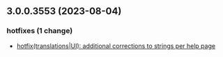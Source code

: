 ## 3.0.0.3553 (2023-08-04)

### hotfixes (1 change)

- [hotfix(translations|UI): additional corrections to strings per help page](QuickBox/development/v3-development@1b306203f95f8eb7a941d359284e583f814e81bd)
